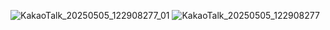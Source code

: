 ![KakaoTalk_20250505_122908277_01](https://github.com/user-attachments/assets/794c4191-c5e9-4959-93a0-a496c7bde011)
![KakaoTalk_20250505_122908277](https://github.com/user-attachments/assets/caf0b3dd-2888-4558-a2f3-5d965e628a1a)

